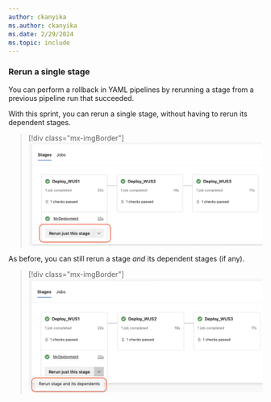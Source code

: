 ```yaml
---
author: ckanyika
ms.author: ckanyika
ms.date: 2/29/2024
ms.topic: include
---
```


### Rerun a single stage

You can perform a rollback in YAML pipelines by rerunning a stage from a previous pipeline run that succeeded. 

With this sprint, you can rerun a single stage, without having to rerun its dependent stages. 

> [!div class="mx-imgBorder"]
> ![Screenshot of rerun this stage.](../../media/235-pipelines-01.png "Screenshot of rerun this stage")

As before, you can still rerun a stage _and_ its dependent stages (if any).

> [!div class="mx-imgBorder"]
> ![Screenshot of rerun stage and dependents.](../../media/235-pipelines-02.png "Screenshot of rerun stage and dependents")

